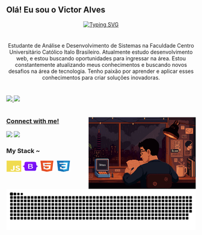 ## Olá! Eu sou o Victor Alves 

<div align="center">
  <a href="https://git.io/typing-svg">
    <img src="https://readme-typing-svg.demolab.com?font=Fira+Code&weight=500&size=22&pause=1000&color=FFA500&center=true&vCenter=true&random=false&width=524&lines=%E2%8A%B9+Welcome+to+my+profile!+%CB%99%E1%B5%95%CB%99+%E2%8A%B9+" alt="Typing SVG">
  </a>
</div>

#

<p align="center">Estudante de Análise e Desenvolvimento de Sistemas na Faculdade Centro Universitário Católico Italo Brasileiro. Atualmente estudo desenvolvimento web, e estou buscando oportunidades para ingressar na área.
Estou constantemente atualizando meus conhecimentos e buscando novos desafios na área de tecnologia. Tenho paixão por aprender e aplicar esses conhecimentos para criar soluções inovadoras.
</p>  

#

 <div>
    <a href="https://github.com/alvaodev">
    <img height="170em" src="https://github-readme-stats.vercel.app/api?username=alvaodev&show_icons=true&theme=dark&include_all_commits=true&count_private=tru"/>
    <img height="170em" src="https://github-readme-stats.vercel.app/api/top-langs/?username=alvaodev&layout=compact&langs_count=16&theme=dark"/>
</div>

#

<img align="right" alt="" height="190px" src="study.gif">


<h3 align="left">Connect with me!</h3>
 
<div> 
  <a href="https://www.instagram.com/viictor.alvess_/" target="_blank"><img src="https://img.shields.io/badge/-Instagram-%23E4405F?style=for-the-badge&logo=instagram&logoColor=white" target="_blank"></a>
  <a href="https://www.linkedin.com/in/victor-alves-oliveira-200a86270/" target="_blank"><img src="https://img.shields.io/badge/-LinkedIn-%230077B5?style=for-the-badge&logo=linkedin&logoColor=white" target="_blank"></a> 

<h3 align="left">My Stack ~</h3> 

<div style="display: inline_block">
  <img align="center" alt="Alvao-Js" height="30" width="40" src="https://raw.githubusercontent.com/devicons/devicon/master/icons/javascript/javascript-plain.svg">
  <img align="center" alt="Alvao-Bootstrap" height="30" width="40" src="https://raw.githubusercontent.com/devicons/devicon/master/icons/bootstrap/bootstrap-original.svg">
  <img align="center" alt="Alvao-HTML" height="30" width="40" src="https://raw.githubusercontent.com/devicons/devicon/master/icons/html5/html5-original.svg">
  <img align="center" alt="Alvao-CSS" height="30" width="40" src="https://raw.githubusercontent.com/devicons/devicon/master/icons/css3/css3-original.svg">
</div>

#

<picture align="center">
 <source media="(prefers-color-scheme: dark)" srcset="https://raw.githubusercontent.com/alvaodev/alvaodev/output/github-contribution-grid-snake-dark.svg">
<source media="(prefers-color-scheme: light)" srcset="https://raw.githubusercontent.com/alvaodev/alvaodev/output/github-contribution-grid-snake-dark.svg">
<img align="center" alt="github contribution grid snake animation" src="https://raw.githubusercontent.com/mari4souza/mari4souza/output/github-contribution-grid-snake.svg">
</picture>
  
</div>
